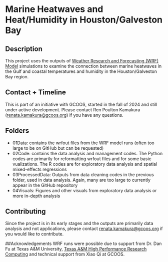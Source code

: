 # Marine Heatwaves and Heat/Humidity in Houston/Galveston Bay

## Description
This project uses the outputs of [Weather Research and Forecasting (WRF) Model](https://www.mmm.ucar.edu/models/wrf) simulations to examine the connection between marine heatwaves in the Gulf and coastal temperatures and humidity in the Houston/Galveston Bay region.

## Contact + Timeline
This is part of an initiative with GCOOS, started in the fall of 2024 and still under active development. Please contact Ren Poulton Kamakura (renata.kamakura@gcoos.org) if you have any questions.

## Folders
* 01Data: contains the wrfout files from the WRF model runs (often too large to be on GitHub but can be requested)
* 02Code: contains the data analysis and management codes. The Python codes are primarily for reformatting wrfout files and for some basic vualizations. The R codes are for exploratory data analysis and spatial mixed-effects regressions
* 03ProcessedData: Outputs from data cleaning codes in the previous folder, used in data analysis. Again, many are too large to currently appear in the GitHub repository
* 04Visuals: Figures and other visuals from exploratory data analysis or more in-depth analysis

## Contributing
Since the project is in its early stages and the outputs are primarily data analysis and not applications, please contact renata.kamakura@gcoos.org if you would like to contribute.

##Acknowledgements
WRF runs were possible due to support from Dr. Dan Fu at Texas A&M University, [Texas A&M High Performance Research Computing](https://hprc.tamu.edu/) and technical support from Xiao Qi at GCOOS.
